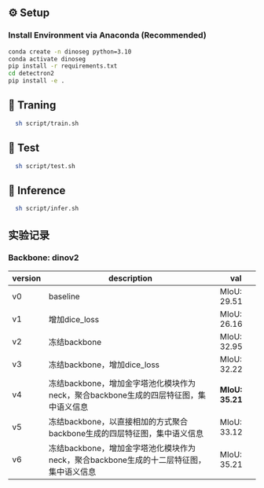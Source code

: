 
## ⚙️ Setup

### Install Environment via Anaconda (Recommended)
```bash
conda create -n dinoseg python=3.10
conda activate dinoseg
pip install -r requirements.txt
cd detectron2
pip install -e .
```

## 💫 Traning

```bash
  sh script/train.sh
```

## 💫 Test

```bash
  sh script/test.sh
```

## 💫 Inference

```bash
  sh script/infer.sh
```

## 实验记录

### Backbone: dinov2

| version | description                                              | val           |
|---------|----------------------------------------------------------|---------------|
| v0      | baseline                                                 | MIoU: 29.51   |
| v1      | 增加dice_loss                                           | MIoU: 26.16   |
| v2      | 冻结backbone                                            | MIoU: 32.95   |
| v3      | 冻结backbone，增加dice_loss                              | MIoU: 32.22   |
| v4      | 冻结backbone，增加金字塔池化模块作为neck，聚合backbone生成的四层特征图，集中语义信息 | **MIoU: 35.21** |
| v5      | 冻结backbone，以直接相加的方式聚合backbone生成的四层特征图，集中语义信息  | MIoU: 33.12   |
| v6      | 冻结backbone，增加金字塔池化模块作为neck，聚合backbone生成的十二层特征图，集中语义信息 | MIoU: 35.21   |








